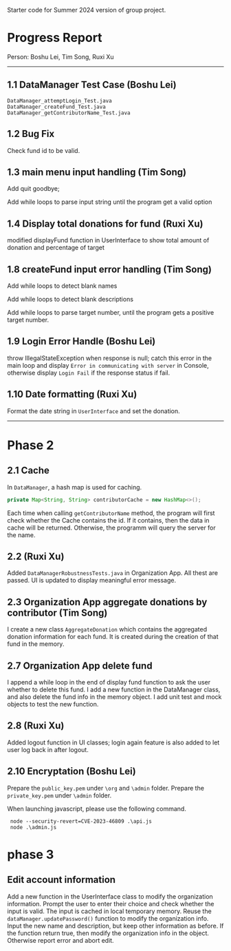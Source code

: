 Starter code for Summer 2024 version of group project.

# Progress Report

Person: Boshu Lei, Tim Song, Ruxi Xu

---

## 1.1 DataManager Test Case (Boshu Lei)

```
DataManager_attemptLogin_Test.java
DataManager_createFund_Test.java
DataManager_getContributorName_Test.java
```

## 1.2 Bug Fix

Check fund id to be valid.

## 1.3 **main menu input handling** (Tim Song)

Add quit goodbye; 

Add while loops to parse input string until the program get a valid option

## 1.4 D**isplay total donations for fund** (Ruxi Xu)

modified displayFund function in UserInterface to show total amount of donation and percentage of target

## 1.8 **createFund input error handling** (Tim Song)

Add while loops to detect blank names

Add while loops to detect blank descriptions

Add while loops to parse target number, until the program gets a positive target number.

## 1.9 Login Error Handle (Boshu Lei)

throw IllegalStateException when response is null; catch this error in the main loop and display `Error in communicating with server` in Console, otherwise display `Login Fail` if the response status if fail. 

## 1.10 Date formatting (Ruxi Xu)

Format the date string in `UserInterface` and set the donation.

----

# Phase 2

## 2.1 Cache

In `DataManager`, a hash map is used for caching. 

```Java
private Map<String, String> contributorCache = new HashMap<>();
```

Each time when calling `getContributorName` method, the program will first check whether the Cache contains the id. If it contains, then the data in cache will be returned. Otherwise, the programm will query the server for the name. 

## 2.2 (Ruxi Xu)

Added `DataManagerRobustnessTests.java` in Organization App. All thest are passed.
UI is updated to display meaningful error message.

## 2.3 Organization App aggregate donations by contributor (Tim Song)

I create a new class `AggregateDonation` which contains the aggregated donation information for each fund.
It is created during the creation of that fund in the memory.

## 2.7 Organization App delete fund
I append a while loop in the end of display fund function to ask the user whether to delete this fund. 
I add a new function in the DataManager class, and also delete the fund info in the memory object.
I add unit test and mock objects to test the new function.

## 2.8 (Ruxi Xu)

Added logout function in UI classes; login again feature is also added to let user log back in after logout.

## 2.10 Encryptation (Boshu Lei)

Prepare the `public_key.pem` under `\org` and `\admin` folder. Prepare the `private_key.pem` under `\admin` folder. 

When launching javascript, please use the following command.

```
 node --security-revert=CVE-2023-46809 .\api.js
 node .\admin.js
```

# phase 3

## Edit account information
Add a new function in the UserInterface class to modify the organization information. 
Prompt the user to enter their choice and check whether the input is valid. The input is cached in local temporary memory.
Reuse the `dataManager.updatePassword()` function to modify the organization info. Input the new name and description, but keep other information as before.
If the function return true, then modify the organization info in the object. Otherwise report error and abort edit.